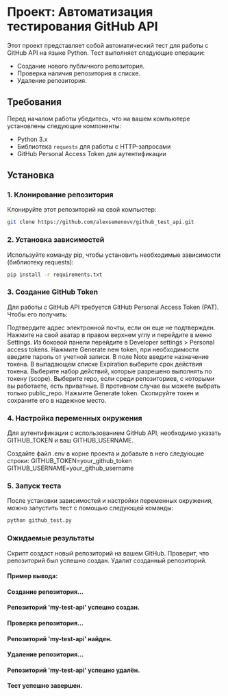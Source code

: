 # Проект: Автоматизация тестирования  GitHub API

Этот проект представляет собой автоматический тест для работы с GitHub API на языке Python. Тест выполняет следующие операции:

- Создание нового публичного репозитория.
- Проверка наличия репозитория в списке.
- Удаление репозитория.

## Требования

Перед началом работы убедитесь, что на вашем компьютере установлены следующие компоненты:

- Python 3.x
- Библиотека `requests` для работы с HTTP-запросами
- GitHub Personal Access Token для аутентификации

## Установка

### 1. Клонирование репозитория

Клонируйте этот репозиторий на свой компьютер:

```bash
git clone https://github.com/alexsemenovv/github_test_api.git
```
### 2. Установка зависимостей
Используйте команду pip, чтобы установить необходимые зависимости (библиотеку requests):

```bash
pip install -r requirements.txt
```

### 3. Создание GitHub Token
Для работы с GitHub API требуется GitHub Personal Access Token (PAT). Чтобы его получить:

Подтвердите адрес электронной почты, если он еще не подтвержден.
Нажмите на свой аватар в правом верхнем углу и перейдите в меню Settings.
Из боковой панели перейдите в Developer settings > Personal access tokens.
Нажмите Generate new token, при необходимости введите пароль от учетной записи.
В поле Note введите назначение токена.
В выпадающем списке Expiration выберите срок действия токена.
Выберите набор действий, которые разрешено выполнять по токену (scope).
Выберите repo, если среди репозиториев, с которыми вы работаете, есть приватные.
В противном случае вы можете выбрать только public_repo.
Нажмите Generate token. Скопируйте токен и сохраните его в надежное место.

### 4. Настройка переменных окружения
Для аутентификации с использованием GitHub API,
необходимо указать GITHUB_TOKEN и ваш GITHUB_USERNAME.

Создайте файл .env в корне проекта и добавьте в него следующие строки:
GITHUB_TOKEN=your_github_token
GITHUB_USERNAME=your_github_username

### 5. Запуск теста
После установки зависимостей и настройки переменных окружения,
можно запустить тест с помощью следующей команды:
```bash
python github_test.py
```

### Ожидаемые результаты
Скрипт создаст новый репозиторий на вашем GitHub.
Проверит, что репозиторий был успешно создан.
Удалит созданный репозиторий.
#### Пример вывода:
#### Создание репозитория...
#### Репозиторий 'my-test-api' успешно создан.
#### Проверка репозитория...
#### Репозиторий 'my-test-api' найден.
#### Удаление репозитория...
#### Репозиторий 'my-test-api' успешно удалён.
#### Тест успешно завершен.
